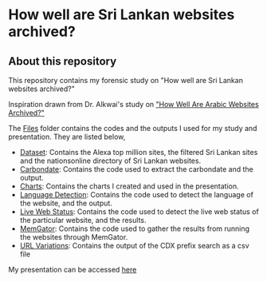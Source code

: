 # How well are Sri Lankan websites archived?

## About this repository

This repository contains my forensic study on "How well are Sri Lankan websites archived?"

Inspiration drawn from Dr. Alkwai's study on ["How Well Are Arabic Websites Archived?"](https://dl.acm.org/doi/10.1145/2756406.2756912)

The [Files](Files) folder contains the codes and the outputs I used for my study and presentation. They are listed below,
  * [Dataset](Files/dataset): Contains the Alexa top million sites, the filtered Sri Lankan sites and the nationsonline directory of Sri Lankan websites.
  * [Carbondate](Files/carbondate): Contains the code used to extract the carbondate and the output.
  * [Charts](Files/charts): Contains the charts I created and used in the presentation.
  * [Language Detection](Files/langdetect): Contains the code used to detect the language of the website, and the output.
  * [Live Web Status](Files/live_web): Contains the code used to detect the live web status of the particular website, and the results.
  * [MemGator](Files/memgator): Contains the code used to gather the results from running the websites through MemGator.
  * [URL Variations](Files/url_variations): Contains the output of the CDX prefix search as a csv file

My presentation can be accessed [here](Presentation/cs895-forensic-study-how-well-are-sri-lankan-websites-archived.pptx)

